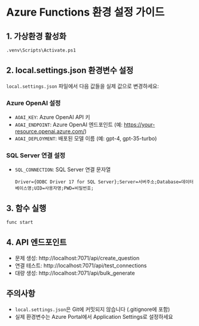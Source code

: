 # Azure Functions 환경 설정 가이드

## 1. 가상환경 활성화

```bash
.venv\Scripts\Activate.ps1
```

## 2. local.settings.json 환경변수 설정

`local.settings.json` 파일에서 다음 값들을 실제 값으로 변경하세요:

### Azure OpenAI 설정

- `AOAI_KEY`: Azure OpenAI API 키
- `AOAI_ENDPOINT`: Azure OpenAI 엔드포인트 (예: https://your-resource.openai.azure.com/)
- `AOAI_DEPLOYMENT`: 배포된 모델 이름 (예: gpt-4, gpt-35-turbo)

### SQL Server 연결 설정

- `SQL_CONNECTION`: SQL Server 연결 문자열
  ```
  Driver={ODBC Driver 17 for SQL Server};Server=서버주소;Database=데이터베이스명;UID=사용자명;PWD=비밀번호;
  ```

## 3. 함수 실행

```bash
func start
```

## 4. API 엔드포인트

- 문제 생성: http://localhost:7071/api/create_question
- 연결 테스트: http://localhost:7071/api/test_connections
- 대량 생성: http://localhost:7071/api/bulk_generate

## 주의사항

- `local.settings.json`은 Git에 커밋되지 않습니다 (.gitignore에 포함)
- 실제 환경변수는 Azure Portal에서 Application Settings로 설정하세요
